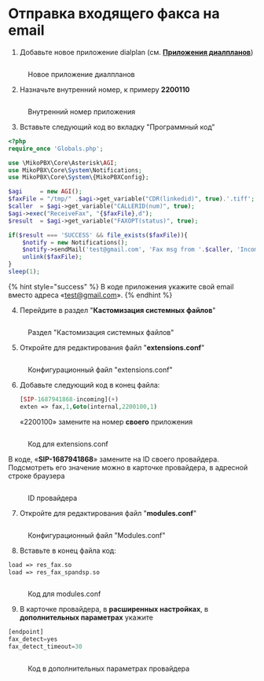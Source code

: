 # Отправка входящего факса на email

1. Добавьте новое приложение dialplan (см. [**Приложения диалпланов**](../../manual/modules/dialplan-applications.md))

<figure><img src="../../.gitbook/assets/image (25) (1).png" alt=""><figcaption><p>Новое приложение диалпланов</p></figcaption></figure>

2. Назначьте внутренний номер, к примеру **2200110**

<figure><img src="../../.gitbook/assets/NewDialplan.png" alt=""><figcaption><p>Внутренний номер приложения </p></figcaption></figure>

3. Вставьте следующий код во вкладку "Программный код"

```php
<?php
require_once 'Globals.php';

use \MikoPBX\Core\Asterisk\AGI;
use MikoPBX\Core\System\Notifications;
use MikoPBX\Core\System\{MikoPBXConfig};

$agi     = new AGI();
$faxFile = "/tmp/" .$agi->get_variable("CDR(linkedid)", true).'.tiff';
$caller  = $agi->get_variable("CALLERID(num)", true);
$agi->exec("ReceiveFax", "{$faxFile},d"); 
$result  = $agi->get_variable("FAXOPT(status)", true);

if($result === 'SUCCESS' && file_exists($faxFile)){
    $notify = new Notifications();
    $notify->sendMail('test@gmail.com', 'Fax msg from '.$caller, 'Incoming fax <br><br>', $faxFile);
    unlink($faxFile);
}
sleep(1);
```

{% hint style="success" %}
В коде приложения укажите свой email вместо адреса «test@gmail.com».
{% endhint %}

4. Перейдите в раздел "**Кастомизация системных файлов**"

<figure><img src="../../.gitbook/assets/customizationFiles.png" alt=""><figcaption><p>Раздел "Кастомизация системных файлов"</p></figcaption></figure>

5. Откройте для редактирования файл "**extensions.conf**"&#x20;

<figure><img src="../../.gitbook/assets/extensionsConf.png" alt=""><figcaption><p>Конфигурационный файл "extensions.conf"</p></figcaption></figure>

6.  Добавьте следующий код в конец файла:

    ```php
    [SIP-1687941868-incoming](+)
    exten => fax,1,Goto(internal,2200100,1)
    ```

    «2200100» замените на номер **своего** приложения

<figure><img src="../../.gitbook/assets/Code.png" alt=""><figcaption><p>Код для extensions.conf</p></figcaption></figure>

В коде, «**SIP-1687941868**» замените на ID своего провайдера. Подсмотреть его значение можно в карточке провайдера, в адресной строке браузера

<figure><img src="../../.gitbook/assets/ProviderID.png" alt=""><figcaption><p>ID провайдера </p></figcaption></figure>

7. Откройте для редактирования файл "**modules.conf**"&#x20;

<figure><img src="../../.gitbook/assets/modulesConf.png" alt=""><figcaption><p>Конфигурационный файл "Modules.conf"</p></figcaption></figure>

8. Вставьте в конец файла код:

```php
load => res_fax.so
load => res_fax_spandsp.so
```

<figure><img src="../../.gitbook/assets/CodeForModules.png" alt=""><figcaption><p>Код для modules.conf</p></figcaption></figure>

9. В карточке провайдера, в **расширенных настройках**, в **дополнительных параметрах** укажите

```php
[endpoint]
fax_detect=yes
fax_detect_timeout=30
```

<figure><img src="../../.gitbook/assets/codeForProviders (1).png" alt=""><figcaption><p>Код в дополнительных параметрах провайдера</p></figcaption></figure>
